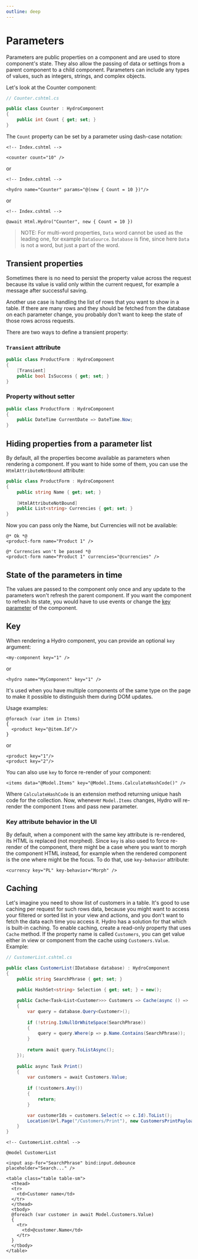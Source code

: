 ```yaml
---
outline: deep
---
```


# Parameters

Parameters are public properties on a component and are used to store component's state. They also allow the passing of
data or settings from a parent component to a child component. Parameters can include any types of values, such as
integers, strings, and complex objects.

Let's look at the Counter component:

```csharp
// Counter.cshtml.cs

public class Counter : HydroComponent
{
    public int Count { get; set; }
}
```

The `Count` property can be set by a parameter using dash-case notation:

```razor
<!-- Index.cshtml -->

<counter count="10" />
```

or

```razor
<!-- Index.cshtml -->

<hydro name="Counter" params="@(new { Count = 10 })"/>
```

or

```razor
<!-- Index.cshtml -->
    
@await Html.Hydro("Counter", new { Count = 10 })
```

> NOTE: For multi-word properties, `Data` word cannot be used as the leading one, for example `DataSource`. `Database`
> is fine, since here `Data` is not a word, but just a part of the word.

## Transient properties

Sometimes there is no need to persist the property value across the request because its value is valid only within
the current request, for example a message after successful saving.

Another use case is handling the list of rows that you want to show in a table. If there are many rows and they should
be
fetched from the database on each parameter change, you probably don't want to keep the state of those rows across
requests.

There are two ways to define a transient property:

### `Transient` attribute

```csharp
public class ProductForm : HydroComponent
{
    [Transient]
    public bool IsSuccess { get; set; }
}
```

### Property without setter

```csharp
public class ProductForm : HydroComponent
{
    public DateTime CurrentDate => DateTime.Now;
}
```

## Hiding properties from a parameter list

By default, all the properties become available as parameters when rendering a component.
If you want to hide some of them, you can use the `HtmlAttributeNotBound` attribute:

```csharp
public class ProductForm : HydroComponent
{
    public string Name { get; set; }
    
    [HtmlAttributeNotBound]
    public List<string> Currencies { get; set; }
}
```

Now you can pass only the Name, but Currencies will not be available:

```razor
@* Ok *@
<product-form name="Product 1" /> 

@* Currencies won't be passed *@
<product-form name="Product 1" currencies="@currencies" /> 
```

## State of the parameters in time

The values are passed to the component only once and any update to the parameters won't refresh the parent component. If
you want the component to refresh its state, you would have to use events or change the [key parameter](#key) of the
component.

## Key

When rendering a Hydro component, you can provide an optional `key` argument:

```razor
<my-component key="1" />
```

or

```razor
<hydro name="MyComponent" key="1" />
```

It's used when you have multiple components of the same type on the page to make it possible to distinguish them during
DOM updates.

Usage examples:

```razor
@foreach (var item in Items)
{
  <product key="@item.Id"/>
}
```

or

```razor
<product key="1"/>
<product key="2"/>
```

You can also use `key` to force re-render of your component:

```razor
<items data="@Model.Items" key="@Model.Items.CalculateHashCode()" />
```

Where `CalculateHashCode` is an extension method returning unique hash code for the collection.
Now, whenever `Model.Items` changes, Hydro will re-render the component `Items` and pass new parameter.

### Key attribute behavior in the UI

By default, when a component with the same key attribute is
re-rendered, its HTML is replaced (not morphed). Since `key` is also used to force re-render of the component,
there might be a case where you want to morph the component HTML instead, for example when the rendered component
is the one where might be the focus. To do that, use `key-behavior` attribute:

```razor
<currency key="PL" key-behavior="Morph" />
```

## Caching

Let's imagine you need to show list of customers in a table. It's good to use caching per request for such rows data,
because you might want to access your filtered or sorted list in your view and actions, and you don't want to fetch the
data each time you access it.
Hydro has a solution for that which is built-in caching. To enable caching, create a read-only property that uses
`Cache` method.
If the property name is called `Customers`, you can get value either in view or component from the cache using
`Customers.Value`. Example:

```c#
// CustomerList.cshtml.cs

public class CustomerList(IDatabase database) : HydroComponent
{
    public string SearchPhrase { get; set; }
    
    public HashSet<string> Selection { get; set; } = new();

    public Cache<Task<List<Customer>>> Customers => Cache(async () =>
    {
        var query = database.Query<Customer>();
    
        if (!string.IsNullOrWhiteSpace(SearchPhrase))
        {
            query = query.Where(p => p.Name.Contains(SearchPhrase));
        }
    
        return await query.ToListAsync();
    });
    
    public async Task Print()
    {
        var customers = await Customers.Value;
        
        if (!customers.Any())
        {
            return;
        }

        var customerIds = customers.Select(c => c.Id).ToList();
        Location(Url.Page("/Customers/Print"), new CustomersPrintPayload(customerIds));
    }
}
```

```razor
<!-- CustomerList.cshtml -->

@model CustomerList

<input asp-for="SearchPhrase" bind:input.debounce placeholder="Search..." />

<table class="table table-sm">
  <thead>
  <tr>
    <td>Customer name</td>
  </tr>
  </thead>
  <tbody>
  @foreach (var customer in await Model.Customers.Value)
  {
    <tr>
      <td>@customer.Name</td>
    </tr>
  }
  </tbody>
</table>
```